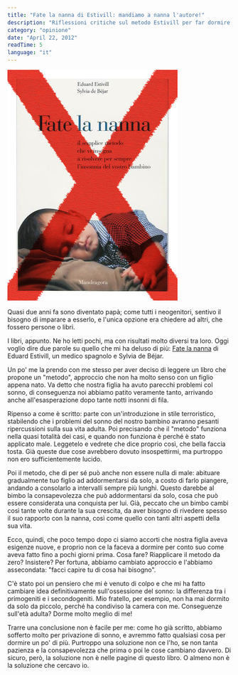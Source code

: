 ```yaml
---
title: "Fate la nanna di Estivill: mandiamo a nanna l'autore!"
description: "Riflessioni critiche sul metodo Estivill per far dormire i bambini, tra teoria e pratica genitoriale."
category: "opinione"
date: "April 22, 2012"
readTime: 5
language: "it"
---
```


![Non fate la nanna](/images/blog/non-fate-la-nanna.jpg)

Quasi due anni fa sono diventato papà; come tutti i neogenitori, sentivo il bisogno di imparare a esserlo, e l'unica opzione era chiedere ad altri, che fossero persone o libri.

I libri, appunto. Ne ho letti pochi, ma con risultati molto diversi tra loro. Oggi voglio dire due parole su quello che mi ha deluso di più: [Fate la nanna](http://www.mandragora.it/it/fate-la-nanna.html) di Eduard Estivill, un medico spagnolo e Sylvia de Béjar.

Un po' me la prendo con me stesso per aver deciso di leggere un libro che propone un "metodo", approccio che non ha molto senso con un figlio appena nato. Va detto che nostra figlia ha avuto parecchi problemi col sonno, di conseguenza noi abbiamo patito veramente tanto, arrivando anche all'esasperazione dopo tante notti insonni di fila.

Ripenso a come è scritto: parte con un'introduzione in stile terroristico, stabilendo che i problemi del sonno del nostro bambino avranno pesanti ripercussioni sulla sua vita adulta. Poi precisando che il "metodo" funziona nella quasi totalità dei casi, e quando non funziona è perché è stato applicato male. Leggetelo e vedrete che dice proprio così, che bella faccia tosta. Già queste due cose avrebbero dovuto insospettirmi, ma purtroppo non ero sufficientemente lucido.

Poi il metodo, che di per sé può anche non essere nulla di male: abituare gradualmente tuo figlio ad addormentarsi da solo, a costo di farlo piangere, andando a consolarlo a intervalli sempre più lunghi. Questo darebbe al bimbo la consapevolezza che può addormentarsi da solo, cosa che può essere considerata una conquista per lui. Già, peccato che un bimbo cambi così tante volte durante la sua crescita, da aver bisogno di rivedere spesso il suo rapporto con la nanna, così come quello con tanti altri aspetti della sua vita.

Ecco, quindi, che poco tempo dopo ci siamo accorti che nostra figlia aveva esigenze nuove, e proprio non ce la faceva a dormire per conto suo come aveva fatto fino a pochi giorni prima. Cosa fare? Riapplicare il metodo da zero? Insistere? Per fortuna, abbiamo cambiato approccio e l'abbiamo assecondata: "facci capire tu di cosa hai bisogno".

C'è stato poi un pensiero che mi è venuto di colpo e che mi ha fatto cambiare idea definitivamente sull'ossessione del sonno: la differenza tra i primogeniti e i secondogeniti. Mio fratello, per esempio, non ha mai dormito da solo da piccolo, perché ha condiviso la camera con me. Conseguenze sull'età adulta? Dorme molto meglio di me!

Trarre una conclusione non è facile per me: come ho già scritto, abbiamo sofferto molto per privazione di sonno, e avremmo fatto qualsiasi cosa per dormire un po' di più. Purtroppo una soluzione non ce l'ho, se non tanta pazienza e la consapevolezza che prima o poi le cose cambiano davvero. Di sicuro, però, la soluzione non è nelle pagine di questo libro. O almeno non è la soluzione che cercavo io.
